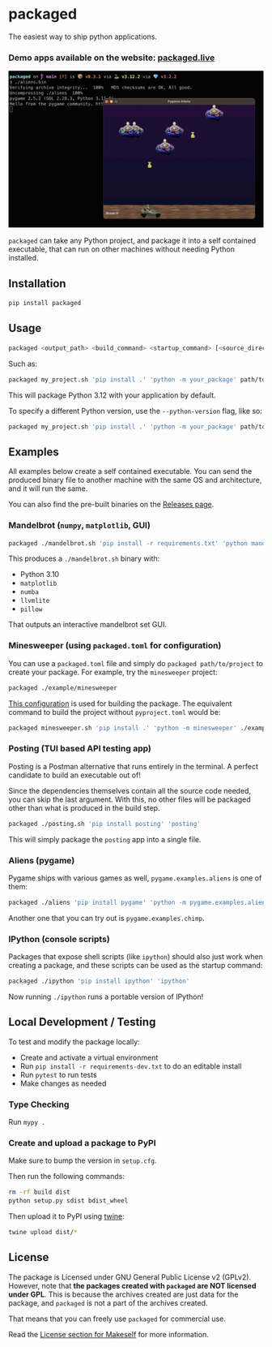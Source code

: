 # packaged

The easiest way to ship python applications.

### Demo apps available on the website: [packaged.live](https://packaged.live)

![Demo](https://raw.githubusercontent.com/tusharsadhwani/packaged/main/demo.jpg)

`packaged` can take any Python project, and package it into a self contained
executable, that can run on other machines without needing Python installed.

## Installation

```bash
pip install packaged
```

## Usage

```bash
packaged <output_path> <build_command> <startup_command> [<source_directory>] [--python-version=3.12]
```

Such as:

```bash
packaged my_project.sh 'pip install .' 'python -m your_package' path/to/project
```

This will package Python 3.12 with your application by default.

To specify a different Python version, use the `--python-version` flag, like so:

```bash
packaged my_project.sh 'pip install .' 'python -m your_package' path/to/project --python-version=3.10
```

## Examples

All examples below create a self contained executable. You can send the produced
binary file to another machine with the same OS and architecture, and it will
run the same.

You can also find the pre-built binaries on the [Releases page](https://github.com/tusharsadhwani/packaged/releases/latest).

### Mandelbrot (`numpy`, `matplotlib`, GUI)

```bash
packaged ./mandelbrot.sh 'pip install -r requirements.txt' 'python mandelbrot.py' ./example/mandelbrot --python-version=3.10
```

This produces a `./mandelbrot.sh` binary with:

- Python 3.10
- `matplotlib`
- `numba`
- `llvmlite`
- `pillow`

That outputs an interactive mandelbrot set GUI.

### Minesweeper (using `packaged.toml` for configuration)

You can use a `packaged.toml` file and simply do `packaged path/to/project` to
create your package. For example, try the `minesweeper` project:

```bash
packaged ./example/minesweeper
```

[This configuration](https://github.com/tusharsadhwani/packaged/blob/main/example/minesweeper/packaged.toml)
is used for building the package. The equivalent command to build the project
without `pyproject.toml` would be:

```bash
packaged minesweeper.sh 'pip install .' 'python -m minesweeper' ./example/minesweeper
```

### Posting (TUI based API testing app)

Posting is a Postman alternative that runs entirely in the terminal. A perfect
candidate to build an executable out of!

Since the dependencies themselves contain all the source code needed, you can
skip the last argument. With this, no other files will be packaged other than
what is produced in the build step.

```bash
packaged ./posting.sh 'pip install posting' 'posting'
```

This will simply package the `posting` app into a single file.

### Aliens (pygame)

Pygame ships with various games as well, `pygame.examples.aliens` is one of them:

```bash
packaged ./aliens 'pip install pygame' 'python -m pygame.examples.aliens'
```

Another one that you can try out is `pygame.examples.chimp`.

### IPython (console scripts)

Packages that expose shell scripts (like `ipython`) should also just work when
creating a package, and these scripts can be used as the startup command:

```bash
packaged ./ipython 'pip install ipython' 'ipython'
```

Now running `./ipython` runs a portable version of IPython!

## Local Development / Testing

To test and modify the package locally:

- Create and activate a virtual environment
- Run `pip install -r requirements-dev.txt` to do an editable install
- Run `pytest` to run tests
- Make changes as needed

### Type Checking

Run `mypy .`

### Create and upload a package to PyPI

Make sure to bump the version in `setup.cfg`.

Then run the following commands:

```bash
rm -rf build dist
python setup.py sdist bdist_wheel
```

Then upload it to PyPI using [twine](https://twine.readthedocs.io/en/latest/#installation):

```bash
twine upload dist/*
```

## License

The package is Licensed under GNU General Public License v2 (GPLv2). However,
note that **the packages created with `packaged` are NOT licensed under GPL**.
This is because the archives created are just data for the package, and
`packaged` is not a part of the archives created.

That means that you can freely use `packaged` for commercial use.

Read the [License section for Makeself](https://github.com/megastep/makeself?tab=readme-ov-file#license) for more information.
